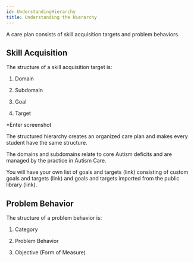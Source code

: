 ```yaml
---
id: UnderstandingHierarchy
title: Understanding the Hierarchy
---
```

A care plan consists of skill acquisition targets and problem behaviors. 

## Skill Acquisition

The structure of a skill acquisition target is: 

1. Domain 

2. Subdomain 

3. Goal 

4. Target 

*Enter screenshot 

The structured hierarchy creates an organized care plan and makes every student have the same structure.   

The domains and subdomains relate to core Autism deficits and are managed by the practice in Autism Care. 

You will have your own list of goals and targets (link) consisting of custom goals and targets (link) and goals and targets imported from the public library (link). 

 

## Problem Behavior

The structure of a problem behavior is: 

1. Category 

2. Problem Behavior 

3. Objective (Form of Measure) 